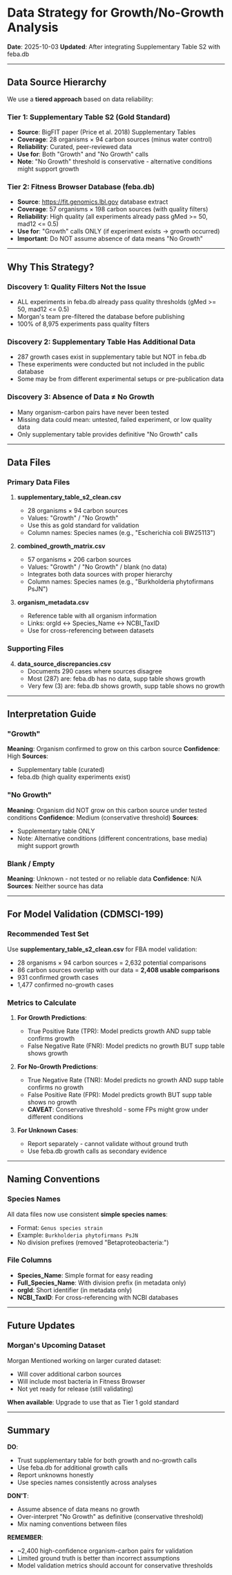 # Data Strategy for Growth/No-Growth Analysis

**Date**: 2025-10-03
**Updated**: After integrating Supplementary Table S2 with feba.db

---

## Data Source Hierarchy

We use a **tiered approach** based on data reliability:

### Tier 1: Supplementary Table S2 (Gold Standard)
- **Source**: BigFIT paper (Price et al. 2018) Supplementary Tables
- **Coverage**: 28 organisms × 94 carbon sources (minus water control)
- **Reliability**: Curated, peer-reviewed data
- **Use for**: Both "Growth" and "No Growth" calls
- **Note**: "No Growth" threshold is conservative - alternative conditions might support growth

### Tier 2: Fitness Browser Database (feba.db)
- **Source**: https://fit.genomics.lbl.gov database extract
- **Coverage**: 57 organisms × 198 carbon sources (with quality filters)
- **Reliability**: High quality (all experiments already pass gMed >= 50, mad12 <= 0.5)
- **Use for**: "Growth" calls ONLY (if experiment exists → growth occurred)
- **Important**: Do NOT assume absence of data means "No Growth"

---

## Why This Strategy?

### Discovery 1: Quality Filters Not the Issue
- ALL experiments in feba.db already pass quality thresholds (gMed >= 50, mad12 <= 0.5)
- Morgan's team pre-filtered the database before publishing
- 100% of 8,975 experiments pass quality filters

### Discovery 2: Supplementary Table Has Additional Data
- 287 growth cases exist in supplementary table but NOT in feba.db
- These experiments were conducted but not included in the public database
- Some may be from different experimental setups or pre-publication data

### Discovery 3: Absence of Data ≠ No Growth
- Many organism-carbon pairs have never been tested
- Missing data could mean: untested, failed experiment, or low quality data
- Only supplementary table provides definitive "No Growth" calls

---

## Data Files

### Primary Data Files

1. **supplementary_table_s2_clean.csv**
   - 28 organisms × 94 carbon sources
   - Values: "Growth" / "No Growth"
   - Use this as gold standard for validation
   - Column names: Species names (e.g., "Escherichia coli BW25113")

2. **combined_growth_matrix.csv**
   - 57 organisms × 206 carbon sources
   - Values: "Growth" / "No Growth" / blank (no data)
   - Integrates both data sources with proper hierarchy
   - Column names: Species names (e.g., "Burkholderia phytofirmans PsJN")

3. **organism_metadata.csv**
   - Reference table with all organism information
   - Links: orgId ↔ Species_Name ↔ NCBI_TaxID
   - Use for cross-referencing between datasets

### Supporting Files

4. **data_source_discrepancies.csv**
   - Documents 290 cases where sources disagree
   - Most (287) are: feba.db has no data, supp table shows growth
   - Very few (3) are: feba.db shows growth, supp table shows no growth

---

## Interpretation Guide

### "Growth"
**Meaning**: Organism confirmed to grow on this carbon source
**Confidence**: High
**Sources**:
- Supplementary table (curated)
- feba.db (high quality experiments exist)

### "No Growth"
**Meaning**: Organism did NOT grow on this carbon source under tested conditions
**Confidence**: Medium (conservative threshold)
**Sources**:
- Supplementary table ONLY
- Note: Alternative conditions (different concentrations, base media) might support growth

### Blank / Empty
**Meaning**: Unknown - not tested or no reliable data
**Confidence**: N/A
**Sources**: Neither source has data

---

## For Model Validation (CDMSCI-199)

### Recommended Test Set

Use **supplementary_table_s2_clean.csv** for FBA model validation:
- 28 organisms × 94 carbon sources = 2,632 potential comparisons
- 86 carbon sources overlap with our data = **2,408 usable comparisons**
- 931 confirmed growth cases
- 1,477 confirmed no-growth cases

### Metrics to Calculate

1. **For Growth Predictions**:
   - True Positive Rate (TPR): Model predicts growth AND supp table confirms growth
   - False Negative Rate (FNR): Model predicts no growth BUT supp table shows growth

2. **For No-Growth Predictions**:
   - True Negative Rate (TNR): Model predicts no growth AND supp table confirms no growth
   - False Positive Rate (FPR): Model predicts growth BUT supp table shows no growth
   - **CAVEAT**: Conservative threshold - some FPs might grow under different conditions

3. **For Unknown Cases**:
   - Report separately - cannot validate without ground truth
   - Use feba.db growth calls as secondary evidence

---

## Naming Conventions

### Species Names
All data files now use consistent **simple species names**:
- Format: `Genus species strain`
- Example: `Burkholderia phytofirmans PsJN`
- No division prefixes (removed "Betaproteobacteria:")

### File Columns
- **Species_Name**: Simple format for easy reading
- **Full_Species_Name**: With division prefix (in metadata only)
- **orgId**: Short identifier (in metadata only)
- **NCBI_TaxID**: For cross-referencing with NCBI databases

---

## Future Updates

### Morgan's Upcoming Dataset
Morgan Mentioned working on larger curated dataset:
- Will cover additional carbon sources
- Will include most bacteria in Fitness Browser
- Not yet ready for release (still validating)

**When available**: Upgrade to use that as Tier 1 gold standard

---

## Summary

**DO**:
- Trust supplementary table for both growth and no-growth calls
- Use feba.db for additional growth calls
- Report unknowns honestly
- Use species names consistently across analyses

**DON'T**:
- Assume absence of data means no growth
- Over-interpret "No Growth" as definitive (conservative threshold)
- Mix naming conventions between files

**REMEMBER**:
- ~2,400 high-confidence organism-carbon pairs for validation
- Limited ground truth is better than incorrect assumptions
- Model validation metrics should account for conservative thresholds
